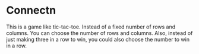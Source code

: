 # Connectn
This is a game like tic-tac-toe. Instead of a fixed number of rows and columns. You can choose the number of rows and columns.
Also, instead of just making three in a row to win, you could also choose the number to win in a row.
